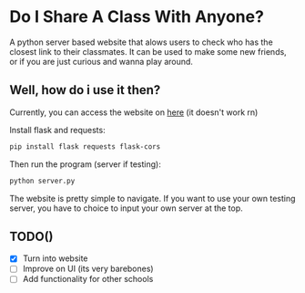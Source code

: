 # Do I Share A Class With Anyone?

A python server based website that alows users to check who has the closest link to their classmates. It can be used to make some new friends, or if you are just curious and wanna play around.

## Well, how do i use it then?

Currently, you can access the website on [here](https://localhost:5000) (it doesn't work rn)

Install flask and requests:

```bash
pip install flask requests flask-cors
```

Then run the program (server if testing):

```bash
python server.py
```

The website is pretty simple to navigate. If you want to use your own testing server, you have to choice to input your own server at the top.

## TODO()

- [X] Turn into website
- [ ] Improve on UI (its very barebones)
- [ ] Add functionality for other schools
